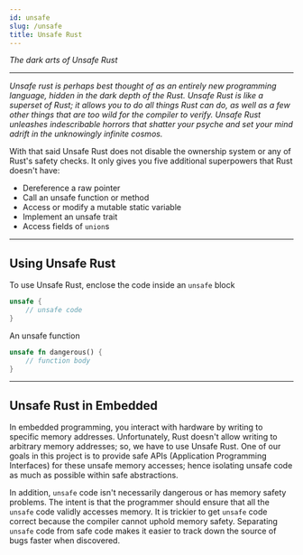 ```yaml
---
id: unsafe
slug: /unsafe
title: Unsafe Rust
---
```


*The dark arts of Unsafe Rust*

----

*Unsafe rust is perhaps best thought of as an entirely new programming language, hidden in the dark depth of the Rust.
Unsafe Rust is like a superset of Rust; it allows you to do all things Rust can do, as well as a few other things that are too wild for the compiler to verify.
Unsafe Rust unleashes indescribable horrors that shatter your psyche and set your mind adrift in the unknowingly infinite cosmos.*

With that said Unsafe Rust does not disable the ownership system or any of Rust's safety checks.
It only gives you five additional superpowers that Rust doesn't have:

* Dereference a raw pointer
* Call an unsafe function or method
* Access or modify a mutable static variable
* Implement an unsafe trait
* Access fields of `union`s

----

## Using Unsafe Rust

To use Unsafe Rust, enclose the code inside an `unsafe` block

```rust
unsafe {
    // unsafe code
}
```

An unsafe function

```rust
unsafe fn dangerous() {
    // function body
}
```

----

## Unsafe Rust in Embedded

In embedded programming, you interact with hardware by writing to specific memory addresses.
Unfortunately, Rust doesn't allow writing to arbitrary memory addresses; so, we have to use Unsafe Rust.
One of our goals in this project is to provide safe APIs (Application Programming Interfaces) for these unsafe memory accesses; hence isolating unsafe code as much as possible within safe abstractions.

In addition, `unsafe` code isn't necessarily dangerous or has memory safety problems.
The intent is that the programmer should ensure that all the `unsafe` code validly accesses memory.
It is trickier to get `unsafe` code correct because the compiler cannot uphold memory safety.
Separating `unsafe` code from safe code makes it easier to track down the source of bugs faster when discovered.
